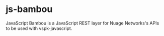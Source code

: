 # js-bambou
JavaScript Bambou is a JavaScript REST layer for Nuage Networks's APIs to be used with vspk-javascript.
